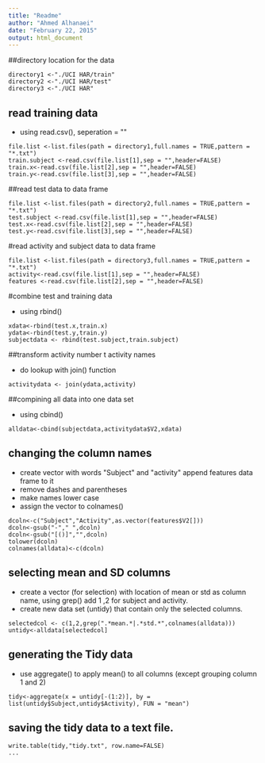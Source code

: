 ```yaml
---
title: "Readme"
author: "Ahmed Alhanaei"
date: "February 22, 2015"
output: html_document
---
```

  





##directory location for the data

```{r}
directory1 <-"./UCI HAR/train"
directory2 <-"./UCI HAR/test"
directory3 <-"./UCI HAR"
```

## read training data
* using read.csv(), seperation = ""

``` {r}
file.list <-list.files(path = directory1,full.names = TRUE,pattern = "*.txt")
train.subject <-read.csv(file.list[1],sep = "",header=FALSE)
train.x<-read.csv(file.list[2],sep = "",header=FALSE)
train.y<-read.csv(file.list[3],sep = "",header=FALSE)
```

##read test data to data frame
```{r}
file.list <-list.files(path = directory2,full.names = TRUE,pattern = "*.txt")
test.subject <-read.csv(file.list[1],sep = "",header=FALSE)
test.x<-read.csv(file.list[2],sep = "",header=FALSE)
test.y<-read.csv(file.list[3],sep = "",header=FALSE)
```

#read activity and subject data to data frame
```{r}
file.list <-list.files(path = directory3,full.names = TRUE,pattern = "*.txt")
activity<-read.csv(file.list[1],sep = "",header=FALSE)
features <-read.csv(file.list[2],sep = "",header=FALSE)
```

#combine test and training data 
* using rbind()

```{r}
xdata<-rbind(test.x,train.x)
ydata<-rbind(test.y,train.y)
subjectdata <- rbind(test.subject,train.subject)
```
##transform activity number t activity names
* do lookup with join() function

```{r}
activitydata <- join(ydata,activity)
```

##compining all data into one data set
* using cbind()

```{r}
alldata<-cbind(subjectdata,activitydata$V2,xdata)
```

## changing the column names
* create vector with words "Subject" and "activity" append features data frame to it
* remove dashes and parentheses 
* make names lower case
* assign the vector to colnames()

```{r}
dcoln<-c("Subject","Activity",as.vector(features$V2[]))
dcoln<-gsub("-"," ",dcoln)
dcoln<-gsub("[()]","",dcoln)
tolower(dcoln)
colnames(alldata)<-c(dcoln)
```

## selecting mean and SD columns
* create a vector (for selection)  with location of mean or std as column name, using grep() add 1 ,2 for subject and activity.
* create new data set (untidy) that contain only the selected columns.

```{r}
selectedcol <- c(1,2,grep(".*mean.*|.*std.*",colnames(alldata)))
untidy<-alldata[selectedcol]
```

## generating the Tidy data
* use aggregate() to apply mean() to all columns (except grouping column 1 and 2)

```{r}
tidy<-aggregate(x = untidy[-(1:2)], by = list(untidy$Subject,untidy$Activity), FUN = "mean")
```

## saving the tidy data to a text file.
```{r}
write.table(tidy,"tidy.txt", row.name=FALSE)
...






